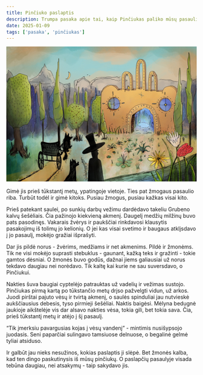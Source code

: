 ```yaml
---
title: Pinčiuko paslaptis
description: Trumpa pasaka apie tai, kaip Pinčiukas paliko mūsų pasaulį, taip ir nesuprastas žmonių.
date: 2025-01-09
tags: ['pasaka', 'pinčiukas']
---
```


<img src="./pinciuko-paslaptis-2021.jpg" alt="Originalus piešinys su vieta, kur gimė (ir paskui dingo) paskutinis iš Vilniaus krašto Pinčiukų">

Gimė jis prieš tūkstantį metų, ypatingoje vietoje. Ties pat žmogaus pasaulio riba. Turbūt todėl ir gimė kitoks. Pusiau žmogus, pusiau kažkas visai kito.

Prieš patekant saulei, po sunkių darbų vežimu dardėdavo takeliu Grubeno kalvų šešėliais. Čia pažinojo kiekvieną akmenį. Daugelį medžių milžinų buvo pats pasodinęs. Vakarais  žvėrys ir paukščiai rinkdavosi klausytis pasakojimų iš tolimų jo kelionių. O jei kas visai svetimo ir baugaus atklįsdavo į jo pasaulį, mokėjo gražiai išprašyti.

Dar jis pildė norus - žvėrims, medžiams ir net akmenims. Pildė ir žmonėms. Tik ne visi mokėjo suprasti stebuklus - gaunant, kažką teks ir gražinti - tokie gamtos dėsniai. O žmonės buvo godūs, dažnai jiems galiausiai už norus tekdavo daugiau nei norėdavo. Tik kaltę kai kurie ne sau suversdavo, o Pinčiukui.

Nakties šuva baugiai cyptelėjo patrauktas už vadelių ir vežimas sustojo. Pinčiukas pirmą kartą po tūkstančio metų drįso pažvelgti vidun, už arkos. Juodi pirštai pajuto vėsų ir tvirtą akmenį, o saulės spinduliai jau nutvieskė aukščiausius debesis, tyso pirmieji šešėliai. Naktis baigėsi. Mėlyna bedugnė jaukioje aikštelėje vis dar alsavo nakties vėsa, tokia gili, bet tokia sava. Čia, prieš tūkstantį metų ir atėjo į šį pasaulį.

“Tik įmerksiu pavargusias kojas į vėsų vandenį” - mintimis nusišypsojo juodasis. Seni paparčiai sulingavo tamsiuose delnuose, o begalinė gelmė tyliai atsiduso.

Ir galbūt jau nieks nesužinos, kokias paslaptis ji slėpė. Bet žmonės kalba, kad ten dingo paskutinysis iš mūsų pinčiukų. O paslapčių pasaulyje visada tebūna daugiau, nei atsakymų - taip sakydavo jis.
